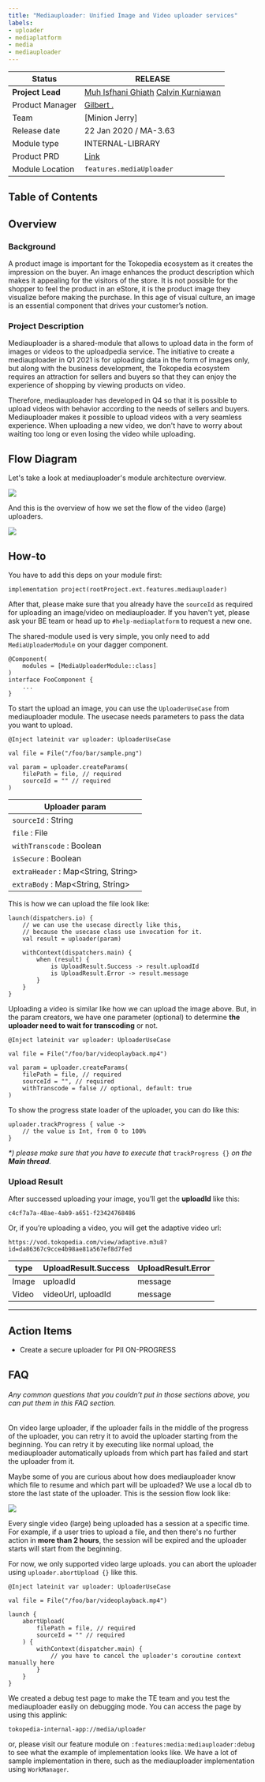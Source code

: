 ```yaml
---
title: "Mediauploader: Unified Image and Video uploader services"
labels:
- uploader
- mediaplatform
- media
- mediauploader
---
```


<!--left header table-->
| **Status** | <!--start status:GREEN-->RELEASE<!--end status-->                                                                                                                                                               |
| --- |-----------------------------------------------------------------------------------------------------------------------------------------------------------------------------------------------------------------|
| **Project Lead** | [Muh Isfhani Ghiath](https://tokopedia.atlassian.net/wiki/people/5c5b988f0551865e5bc7986c?ref=confluence) [Calvin Kurniawan](https://tokopedia.atlassian.net/wiki/people/5c6beecd9170244d98d7d0c4?ref=confluence) |
| Product Manager | [Gilbert .](https://tokopedia.atlassian.net/wiki/people/612c2c400f8ff40068adbfae?ref=confluence)                                                                                                                |
| Team | [Minion Jerry]                                                                                                                  |
| Release date | 22 Jan 2020 / <!--start status:GREY-->MA-3.63<!--end status-->                                                                                                                                                  |
| Module type | <!--start status:PURPLE-->INTERNAL-LIBRARY<!--end status-->                                                                                                                                                     |
| Product PRD | [Link](/wiki/spaces/CO/pages/702507056/PRD+-+Uploadpedia)                                                                                                                                                       |
| Module Location | `features.mediaUploader`                                                                                                                                                                                        | `features/media/mediauploader` |

## Table of Contents

<!--toc-->

## Overview

### Background

A product image is important for the Tokopedia ecosystem as it creates the impression on the buyer. An image enhances the product description which makes it appealing for the visitors of the store. It is not possible for the shopper to feel the product in an eStore, it is the product image they visualize before making the purchase. In this age of visual culture, an image is an essential component that drives your customer’s notion.

### Project Description

Mediauploader is a shared-module that allows to upload data in the form of images or videos to the uploadpedia service. The initiative to create a mediauploader in Q1 2021 is for uploading data in the form of images only, but along with the business development, the Tokopedia ecosystem requires an attraction for sellers and buyers so that they can enjoy the experience of shopping by viewing products on video.

Therefore, mediauploader has developed in Q4 so that it is possible to upload videos with behavior according to the needs of sellers and buyers. Mediauploader makes it possible to upload videos with a very seamless experience. When uploading a new video, we don't have to worry about waiting too long or even losing the video while uploading.

## Flow Diagram

Let's take a look at mediauploader's module architecture overview.

![](https://docs-android.tokopedia.net/images/docs/mediauploader/Untitled%20Diagram.drawio%20%281%29.png)

And this is the overview of how we set the flow of the video (large) uploaders.

![](https://docs-android.tokopedia.net/images/docs/mediauploader/image-20211207-014024.png)

## How-to

You have to add this deps on your module first:



```
implementation project(rootProject.ext.features.mediauploader)
```

After that, please make sure that you already have the `sourceId` as required for uploading an image/video on mediauploader. If you haven't yet, please ask your BE team or head up to `#help-mediaplatform` to request a new one.

The shared-module used is very simple, you only need to add `MediaUploaderModule` on your dagger component.



```
@Component(
	modules = [MediaUploaderModule::class]
)
interface FooComponent {
	...
}
```

To start the upload an image, you can use the `UploaderUseCase` from mediauploader module. The usecase needs parameters to pass the data you want to upload.



```
@Inject lateinit var uploader: UploaderUseCase

val file = File("/foo/bar/sample.png")

val param = uploader.createParams(
	filePath = file, // required
	sourceId = "" // required
)
```



| Uploader param |
| --- |
| `sourceId` : String | sourceId for define policy request (if you don't have please request to media team) |
| `file` : File | file that will be uploaded |
| `withTranscode` : Boolean | flag to enable transcode feature |
| `isSecure` : Boolean | flag to decide this upload is secure / public (secure will get policy from diff GQL with public even with same `sourceId`) |
| `extraHeader` : Map<String, String> | Map of field & value for extra header field if needed, let empty if you didn’t need to provide extra header |
| `extraBody` : Map<String, String> | Map of field & value for extra body field if needed, let empty if you didn’t need to provide extra body |

This is how we can upload the file look like:



```
launch(dispatchers.io) {
	// we can use the usecase directly like this,
	// because the usecase class use invocation for it.
	val result = uploader(param)

	withContext(dispatchers.main) {
		when (result) {
			is UploadResult.Success -> result.uploadId
			is UploadResult.Error -> result.message
		}
	}
}
```

Uploading a video is similar like how we can upload the image above. But, in the param creators, we have one parameter (optional) to determine **the uploader need to wait for transcoding** or not.



```
@Inject lateinit var uploader: UploaderUseCase

val file = File("/foo/bar/videoplayback.mp4")

val param = uploader.createParams(
	filePath = file, // required
	sourceId = "", // required
	withTranscode = false // optional, default: true
)
```

To show the progress state loader of the uploader, you can do like this:



```
uploader.trackProgress { value ->
	// the value is Int, from 0 to 100%
}
```

*\*) please make sure that you have to execute that* `trackProgress {}` *on the **Main thread**.*

### Upload Result

After successed uploading your image, you’ll get the **uploadId** like this:

`c4cf7a7a-48ae-4ab9-a651-f23424768486`

Or, if you’re uploading a video, you will get the adaptive video url:

`https://vod.tokopedia.com/view/adaptive.m3u8?id=da86367c9cce4b98ae81a567ef8d7fed`



| **type** | **UploadResult.Success** | **UploadResult.Error** |
| --- | --- | --- |
| Image | uploadId | message |
| Video | videoUrl, uploadId | message |



---

## Action Items

- Create a secure uploader for PII <!--start status:BLUE-->ON-PROGRESS<!--end status-->

## FAQ

###### *Any common questions that you couldn’t put in those sections above, you can put them in this FAQ section.*

<!--start expand:Retry video upload?-->
On video large uploader, if the uploader fails in the middle of the progress of the uploader, you can retry it to avoid the uploader starting from the beginning. You can retry it by executing like normal upload, the mediauploader automatically uploads from which part has failed and start the uploader from it.

Maybe some of you are curious about how does mediauploader know which file to resume and which part will be uploaded? We use a local db to store the last state of the uploader. This is the session flow look like:

![](https://docs-android.tokopedia.net/images/docs/mediauploader/Untitled%20Diagram.drawio%20%282%29.png)
<!--end expand-->

<!--start expand:Session Expired-->
Every single video (large) being uploaded has a session at a specific time. For example, if a user tries to upload a file, and then there's no further action in **more than 2 hours**, the session will be expired and the uploader starts will start from the beginning.
<!--end expand-->

<!--start expand:Manual abort a media upload process-->
For now, we only supported video large uploads. you can abort the uploader using `uploader.abortUpload {}` like this.



```
@Inject lateinit var uploader: UploaderUseCase

val file = File("/foo/bar/videoplayback.mp4")

launch {
	abortUpload(
		filePath = file, // required
		sourceId = "" // required
	) {
		withContext(dispatcher.main) {
			// you have to cancel the uploader's coroutine context manually here
		}
	}
}
```
<!--end expand-->

<!--start expand:Debug page for testing-->
We created a debug test page to make the TE team and you test the mediauploader easily on debugging mode. You can access the page by using this applink:

`tokopedia-internal-app://media/uploader`

or, please visit our feature module on `:features:media:mediauploader:debug` to see what the example of implementation looks like. We have a lot of sample implementation in there, such as the mediauploader implementation using `WorkManager`.
<!--end expand-->

